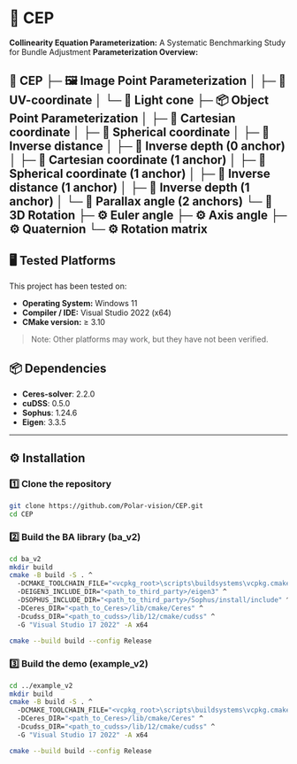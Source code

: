 # 🚀 CEP
**Collinearity Equation Parameterization:** A Systematic Benchmarking Study for Bundle Adjustment
**Parameterization Overview:**

🌳 **CEP**
├─ 🖼️ Image Point Parameterization
│ ├─ 🔹 UV-coordinate
│ └─ 🔹 Light cone
├─ 📦 Object Point Parameterization
│ ├─ 🔸 Cartesian coordinate
│ ├─ 🔸 Spherical coordinate
│ ├─ 🔸 Inverse distance
│ ├─ 🔸 Inverse depth (0 anchor)
│ ├─ 🔹 Cartesian coordinate (1 anchor)
│ ├─ 🔹 Spherical coordinate (1 anchor)
│ ├─ 🔹 Inverse distance (1 anchor)
│ ├─ 🔹 Inverse depth (1 anchor)
│ └─ 🔹 Parallax angle (2 anchors)
└─ 🔄 3D Rotation
├─ ⚙️ Euler angle
├─ ⚙️ Axis angle
├─ ⚙️ Quaternion
└─ ⚙️ Rotation matrix
---

## 🖥 Tested Platforms
This project has been tested on:

- **Operating System:** Windows 11  
- **Compiler / IDE:** Visual Studio 2022 (x64)  
- **CMake version:** ≥ 3.10  

> Note: Other platforms may work, but they have not been verified.


## 📦 Dependencies
- **Ceres-solver**: 2.2.0  
- **cuDSS**: 0.5.0  
- **Sophus**: 1.24.6  
- **Eigen**: 3.3.5  

---

## ⚙️ Installation

### 1️⃣ Clone the repository
```bash
git clone https://github.com/Polar-vision/CEP.git
cd CEP
```

### 2️⃣ Build the BA library (ba_v2)
```bash
cd ba_v2
mkdir build
cmake -B build -S . ^
  -DCMAKE_TOOLCHAIN_FILE="<vcpkg_root>\scripts\buildsystems\vcpkg.cmake" ^
  -DEIGEN3_INCLUDE_DIR="<path_to_third_party>/eigen3" ^
  -DSOPHUS_INCLUDE_DIR="<path_to_third_party>/Sophus/install/include" ^
  -DCeres_DIR="<path_to_Ceres>/lib/cmake/Ceres" ^
  -Dcudss_DIR="<path_to_cudss>/lib/12/cmake/cudss" ^
  -G "Visual Studio 17 2022" -A x64

cmake --build build --config Release
```

### 3️⃣ Build the demo (example_v2)
```bash
cd ../example_v2
mkdir build
cmake -B build -S . ^
  -DCMAKE_TOOLCHAIN_FILE="<vcpkg_root>\scripts\buildsystems\vcpkg.cmake" ^
  -DCeres_DIR="<path_to_Ceres>/lib/cmake/Ceres" ^
  -Dcudss_DIR="<path_to_cudss>/lib/12/cmake/cudss" ^
  -G "Visual Studio 17 2022" -A x64

cmake --build build --config Release
```
